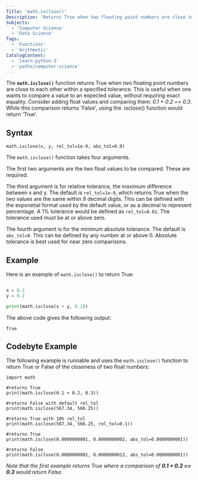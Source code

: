 ```yaml
---
Title: 'math.isclose()'
Description: 'Returns True when two floating point numbers are close to each other within a specified tolerance.'
Subjects:
  - 'Computer Science'
  - 'Data Science'
Tags:
  - 'Functions'
  - 'Arithmetic'
CatalogContent:
  - 'learn-python-3'
  - 'paths/computer-science'
---
```


The **`math.isclose()`** function returns True when two floating point numbers are close to each other within a specified tolerance. This is useful when one wants to compare a value to an expected value, without requiring exact equality. Consider adding float values and comparing them: *0.1 + 0.2 == 0.3*. While this comparison returns 'False', using the .isclose() function would return 'True'.

## Syntax

```pseudo
math.isclose(x, y, rel_tol=1e-9, abs_tol=0.0)
```

The `math.isclose()` function takes four arguments. 

The first two arguments are the two float values to be compared. These are required.

The third argument is for relative tolerance, the maximum difference between x and y. The default is `rel_tol=1e-9`, which returns True when the two values are the same within 9 decimal digits. This can be defined with the exponetial format used by the default value, or as a decimal to represent percentage. A 1% tolerance would be defined as `rel_tol=0.01`. The tolerance used must be at or above zero.

The fourth argument is for the minimum absolute tolerance. The default is `abs_tol=0`. This can be defined by any number at or above 0. Absolute tolerance is best used for near zero comparisons.



## Example

Here is an example of `math.isclose()` to return True:

```py

x = 0.1
y = 0.2

print(math.isclose(x + y, 0.3))
```

The above code gives the following output:

```shell
True
```

## Codebyte Example

The following example is runnable and uses the `math.isclose()` function to return True or False of the closeness of two float numbers:

```codebyte/python
import math

#returns True
print(math.isclose(0.1 + 0.2, 0.3))

#returns False with default rel_tol
print(math.isclose(567.34, 566.25))

#returns True with 10% rel_tol
print(math.isclose(567.34, 566.25, rel_tol=0.1))

#returns True
print(math.isclose(0.0000000001, 0.0000000002, abs_tol=0.0000000001))

#returns False
print(math.isclose(0.0000000001, 0.0000000012, abs_tol=0.0000000001))
```
 *Note that the first example returns True where a comparison of **0.1 + 0.2 == 0.3** would return False.*